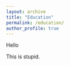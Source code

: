 ```yaml
---
layout: archive
title: "Education"
permalink: /education/
author_profile: true
---
```


Hello

This is stupid.
